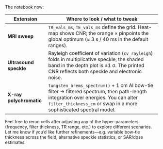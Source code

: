 The notebook now:

| **Extension**           | **Where to look / what to tweak**                                                                                                                                                                         |
| ----------------------- | --------------------------------------------------------------------------------------------------------------------------------------------------------------------------------------------------------- |
| **MRI sweep**           | `TR_vals_ms`, `TE_vals_ms` define the grid. Heat-map shows CNR; the orange × pinpoints the global optimum (≈ 3 s / 40 ms in the default ranges).                                                          |
| **Ultrasound speckle**  | Rayleigh coefficient of variation (`cv_rayleigh`) folds in multiplicative speckle; the shaded band in the depth plot is ±1 σ. The printed CNR reflects both speckle and electronic noise.                 |
| **X-ray polychromatic** | `tungsten_brems_spectrum()` + 1 cm Al bow-tie filter → filtered spectrum, then path-length integration over energies. You can alter `filter_thickness_cm` or swap in a more sophisticated spectral model. |

Feel free to rerun cells after adjusting any of the hyper-parameters (frequency, filter thickness, TR range, etc.) to explore different scenarios. Let me know if you’d like further refinements—e.g. variable bow-tie thickness across the field, alternative speckle statistics, or SAR/dose estimates.
